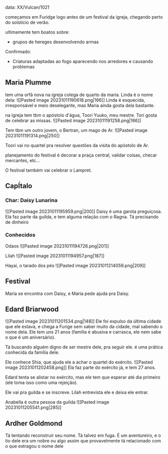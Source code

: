 data: XX/Vulcan/1021

começamos em Furidge logo antes de um festival da igreja, chegando perto do solstício de verão.

ultimamente tem boatos sobre:
- grupos de hereges desenvolvendo armas

Confirmado:
- Criaturas adaptadas ao fogo aparecendo nos arredores e causando problemas

## Maria Plumme
tem uma orfã nova na igreja colega de quarto da maria. Linda é o nome dela:
![[Pasted image 20231011190618.png|166]]
Linda é esquecida, irresponsável e meio deselegante, mas Maria ainda gosta dela bastante.

na igreja tem tbm o apóstolo d'água, Toori Yuuko, meu mestre. Tori gosta de celebrar as missas.
![[Pasted image 20231011191258.png|166]]

Tem tbm um outro jovem, o Bertran, um mago de Ar.
![[Pasted image 20231011191314.png|250]]

Toori vai no quartel pra resolver questões da visita do apóstolo de Ar.

planejamento do festival é decorar a praça central, validar coisas, checar mercantes, etc...

O festival também vai celebrar o Lampret.

## CapÍtalo

### Char: Daisy Lunarina
![[Pasted image 20231011195959.png|200]]
Daisy é uma garota preguiçosa. Ela faz parte da guilda, e tem alguma relação com o Ragna. Tá precisando de dinheiro

### Conhecidos
Odaos
![[Pasted image 20231011194726.png|201]]

Lilah
![[Pasted image 20231011194957.png|187]]

Hayai, o tarado dos pés
![[Pasted image 20231011214059.png|209]]

## Festival
Maria se encontra com Daisy, e Maria pede ajuda pra Daisy.

## Edard Briarwood
![[Pasted image 20231011201534.png|148]]
Ele foi expulso da última cidade que ele estava, e chega a Furige sem saber muito da cidade, mal sabendo o nome dela. Ele tem uns 21 anos (família é abusiva e carrasca, ele nem sabe o que é um aniversário).

Tá buscando alguém digno de ser mestre dele, pra seguir ele. é uma prática conhecida da família dele.

Ele conhece Shia, que ajuda ele a achar o quartel do exército.
![[Pasted image 20231011202458.png]]
Ela faz parte do exército já, e tem 27 anos.

Edard tenta se alistar no exército, mas ele tem que esperar até dia primeiro (ele toma isso como uma rejeição).

Ele vai pra guilda e se inscreve. Lilah entrevista ele e deixa ele entrar.

Anabella é outra pessoa da guilda
![[Pasted image 20231011205541.png|285]]

## Ardher Goldmond
Tá tentando reconstruir seu nome. Tá talvez em fuga. É um aventureiro, e o tio dele era um nobre ou algo assim que provavelmente tá relacionado com o que estragou o nome dele


